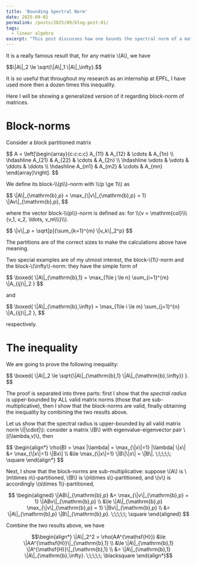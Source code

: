 ```yaml
---
title: 'Bounding Spectral Norm'
date: 2025-09-01
permalink: /posts/2025/09/blog-post-01/
tags:
  - linear algebra
excerpt: "This post discusses how one bounds the spectral norm of a matrix using its 1-norm and infinity-norm."
---
```


It is a really famous result that, for any matrix \\(A\\), we have
<p>
$$\|A\|_2 \le \sqrt{\|A\|_1 \|A\|_\infty}.$$
</p>
It is so useful that throughout my research as an internship at EPFL, I have used more then a dozen times this inequality.

Here I will be showing a generalized version of it regarding block-norm of matrices.

# Block-norms
Consider a block partitioned matrix
<p>
$$
A = \left[\begin{array}{c:c:c:c}
    A_{11} & A_{12} & \cdots & A_{1n} \\ \hdashline
    A_{21} & A_{22} & \cdots & A_{2n} \\ \hdashline
    \vdots & \vdots & \ddots & \ddots \\ \hdashline
    A_{m1} & A_{m2} & \cdots & A_{mn}
\end{array}\right].
$$
</p>
We define its block-\\(p\\)-norm with \\(p \ge 1\\) as
<p>
$$
\|A\|_{\mathrm{b},p} = \max_{\|v\|_{\mathrm{b},p} = 1} \|Av\|_{\mathrm{b},p},
$$
</p>
where the vector block-\\(p\\)-norm is defined as: for \\(v = \mathrm{col}\\\{v_1, v_2, \ldots, v_m\\\}\\).
<p>
$$
\|v\|_p = \sqrt[p]{\sum_{k=1}^{m} \|v_k\|_2^p}
$$
</p>
The partitions are of the correct sizes to make the calculations above have meaning.

Two special examples are of my utmost interest, the block-\\(1\\)-norm and the block-\\(\infty\\)-norm: they have the simple form of
<p>
$$
\boxed{
\|A\|_{\mathrm{b},1} = \max_{1\le j \le n} \sum_{i=1}^{m} \|A_{ij}\|_2
}
$$
</p>
and
<p>
$$
\boxed{
\|A\|_{\mathrm{b},\infty} = \max_{1\le i \le m} \sum_{j=1}^{n} \|A_{ij}\|_2
},
$$
</p>
respectively.

# The inequality
We are going to prove the following inequality:
<p>
$$
\boxed{
    \|A\|_2 \le \sqrt{\|A\|_{\mathrm{b},1} \|A\|_{\mathrm{b},\infty}}
}.
$$
</p>

The proof is separated into three parts: first I show that the *spectral radius* is upper-bounded by ALL valid matrix norms (those that are sub-multiplicative), then I show that the block-norms are valid, finally obtaining the inequality by combining the two results above.

Let us show that the spectral radius is upper-bounded by all valid matrix norm \\(\|\cdot\|\\): consider a matrix \\(B\\) with eigenvalue-eigenvector pair \\((\lambda,v)\\), then

<p>
$$
\begin{align*}
    \rho(B) = \max |\lambda| = \max_{\|x\|=1} |\lambda| \|x\| &= \max_{\|x\|=1} \|Bx\| \\
    &\le \max_{\|x\|=1} \|B\|\|x\| = \|B\|. \;\;\;\;\; \square 
\end{align*}
$$
</p>

Next, I show that the block-norms are sub-multiplicative: suppose \\(A\\) is \\(m\times n\\)-partitioned, \\(B\\) is \\(n\times s\\)-partitioned, and \\(v\\) is accordingly \\(s\times 1\\)-partitioned,
<p>

$$
\begin{aligned}
    \|AB\|_{\mathrm{b},p} &= \max_{\|v\|_{\mathrm{b},p} = 1} \|ABv\|_{\mathrm{b},p} \\
    &\le \|A\|_{\mathrm{b},p} \max_{\|v\|_{\mathrm{b},p} = 1} \|Bv\|_{\mathrm{b},p} \\ 
    &= \|A\|_{\mathrm{b},p} \|B\|_{\mathrm{b},p}. \;\;\;\;\; \square
\end{aligned}
$$
</p>

Combine the two results above, we have
<p>

$$\begin{align*}
\|A\|_2^2 = \rho(AA^{\mathsf{H}}) &\le \|AA^{\mathsf{H}}\|_{\mathrm{b},1} \\
&\le \|A\|_{\mathrm{b},1} \|A^{\mathsf{H}}\|_{\mathrm{b},1} \\
&= \|A\|_{\mathrm{b},1} \|A\|_{\mathrm{b},\infty}. \;\;\;\;\; \blacksquare
\end{align*}$$
</p>
